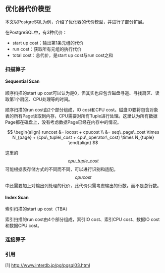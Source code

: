 ## 优化器代价模型

本文以PostgreSQL为例，介绍了优化器的代价模型，并进行了部分扩展。

在PostgreSQL中，有3种代价：

- start up cost：输出第1条元组的代价
- run cost：获取所有元组的执行代价
- total cost：总代价，是start up cost与run cost之和

### 扫描算子

#### Sequential Scan

顺序扫描的start up cost可以认为是0，但其实也应包含磁盘寻道、寻找扇区、读取第1个扇区、CPU处理等的时间。

顺序扫描的run cost由2个部分组成，IO cost和CPU cost。磁盘IO要将包含对象表的所有Page读取到内存，CPU需要对所有Tuple进行处理。这里认为所有数据Page都在磁盘上，没有考虑数据Page已经在内存中的情况。

$$
\begin{align}
  runcost 
  &= iocost + cpucost \\
  &= seq\_page\_cost \times N_{page} + (cpu\_tuple\_cost + cpu\_operator\_cost) \times N_{tuple}
\end{align}
$$

这里的$$cpu\_tuple\_cost$$可能根据表存储方式的不同而不同，可以进行识别和适配。$$cpucost$$中还需要加上对输出列处理的代价，此代价只需考虑输出的行数，而不是总行数。

#### Index Scan

索引扫描的start up cost（TBA）

索引扫描的run cost由4个部分组成，索引IO cost、索引CPU cost、数据IO cost和数据CPU cost。

### 连接算子

### 引用

[1] http://www.interdb.jp/pg/pgsql03.html
